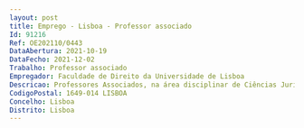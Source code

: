 ```yaml
--- 
layout: post
title: Emprego - Lisboa - Professor associado
Id: 91216
Ref: OE202110/0443
DataAbertura: 2021-10-19
DataFecho: 2021-12-02
Trabalho: Professor associado
Empregador: Faculdade de Direito da Universidade de Lisboa
Descricao: Professores Associados, na área disciplinar de Ciências Jurídicas da Faculdade de Direito da Universidade de Lisboa
CodigoPostal: 1649-014 LISBOA
Concelho: Lisboa
Distrito: Lisboa
--- 
```

